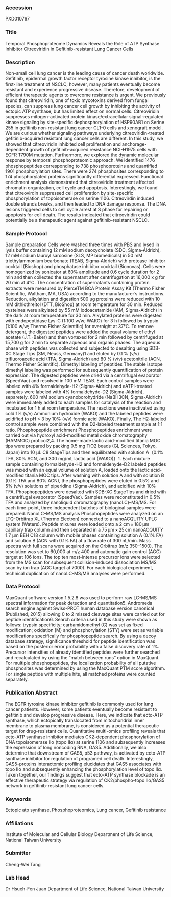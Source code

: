 ### Accession
PXD010767

### Title
Temporal Phosphoproteome Dynamics Reveals the Role of ATP Synthase Inhibitor Citreoviridin in Gefitinib-resistant Lung Cancer Cells

### Description
Non-small cell lung cancer is the leading cause of cancer death worldwide. Gefitinib, epidermal growth factor receptor tyrosine kinase inhibitor, is the first-line treatment of NSCLC, however, many patients eventually become resistant and experience progressive disease. Therefore, development of efficient therapeutic agents to overcome resistance is urgent. We previously found that citreoviridin, one of toxic mycotoxins derived from fungal species, can suppress lung cancer cell growth by inhibiting the activity of ectopic ATP synthase, but has limited effect on normal cells. Citreoviridin suppresses mitogen-activated protein kinase/extracellular signal-regulated kinase signaling by site-specific dephosphorylation of HSP90AB1 on Serine 255 in gefitinib non-resistant lung cancer CL1-0 cells and xenograft model. We are curious whether signaling pathways underlying citreoviridin-treated gefitinib-acquired resistant lung cancer cells are different. In this study, we showed that citreoviridin inhibited cell proliferation and anchorage-dependent growth of gefitinib-acquired resistance NCI-H1975 cells with EGFR T790M mutation. Furthermore, we explored the dynamic molecular response by temporal phosphoproteomic approach. We identified 1476 phosphopeptides corresponding to 738 phosphoproteins and quantified 1901 phosphorylation sites. There were 274 phosphosites corresponding to 174 phosphorylated proteins significantly differential expressed. Functional enrichment analysis demonstrated that citreoviridin treatment affected chromatin organization, cell cycle and apoptosis. Interestingly, we found that citreovirdin suppressed cell proliferation by site-specific phosphorylation of topoisomerase on serine 1106. Citreovirdin induced double strands breaks, and then leaded to DNA damage response. The DNA lesions triggered cells to cell cycle arrest at S phase for repairing or apoptosis for cell death. The results indicated that citreoviridin could potentially be a therapeutic agent against gefitinib-resistant NSCLC.

### Sample Protocol
Sample preparation Cells were washed three times with PBS and lysed in lysis buffer containing 12 mM sodium deoxycholate (SDC, Sigma-Aldrich), 12 mM sodium lauroyl sarcosine (SLS, MP biomedicals) in 50 mM triethylammonium bcarbonate (TEAB, Sigma-Aldrich) with protease inhibitor cocktail (Bioshop) and phosphatase inhibitor cocktail (Bionovas). Cells were homogenized by sonicator at 60% amplitude and 0.6 cycle duration for 2 min and then collected the supernatant after centrifugation at 16,000 x g for 20 min at 4℃. The concentration of supernatants containing protein extracts were measured by PierceTM BCA Protein Assay Kit (Thermo Fisher Scientific, Waltham, MA, USA) according to the manufacturer’s instructions. Reduction, alkylation and digestion 500 μg proteins were reduced with 10 mM dithiothreitol (DTT, BioShop) at room temperature for 30 min. Reduced cysteines were alkylated by 55 mM iodoacetamide (IAM, Sigma-Aldrich) in the dark at room temperature for 30 min. Alkylated proteins were digested with endopeptidase Lys-C (1:100 w/w; WAKO) for 3 h followed by trypsin (1:100 w/w; Thermo Fisher Scientific) for overnight at 37℃. To remove detergent, the digested peptides were added the equal volume of ethyl acetate (J.T.-Baker) and then vortexed for 2 min followed by centrifuged at 15,700 g for 2 min to separate aqueous and organic phases. The aqueous phase with peptides was collected and subjected to desalting using SDB-XC Stage Tips (3M, Neuss, Germany)1 and eluted by 0.1 % (v/v) trifluoroacetic acid (TFA, Sigma-Aldrich) and 80 % (v/v) acetonitrile (ACN, Thermo Fisher Scientific). Dimethyl labeling of peptides The stable isotope dimethyl labeling was performed for subsequently quantification of protein expression. The digested peptides were dried via a centrifugal evaporator (SpeedVac) and resolved in 100 mM TEAB. Each control samples were labeled with 4% formaldehyde-H2 (Sigma-Aldrich) and eATPi-treated samples were labeled with 4% formaldehyde-D2 (Sigma-Aldrich), separetely. 600 mM sodium cyanoborohydride (NaBH3CN, Sigma-Aldrich) were immediately added to each samples for catalysis of the reaction and incubated for 1 h at room temperature. The reactions were inactivated using cold 1% (v/v) Ammonium hydroxide (WAKO) and the labeled peptides were acidified to pH < 3 by 10% (v/v) formic acid (WAKO). Finally, The H2-labeled control sample were combined with the D2-labeled treatment sample at 1:1 ratio. Phosphopeptide enrichment Phosphopeptides enrichment were carried out via hydroxyl acid-modified metal oxide chromatography (HAMMOC) proticol2,4. The home-made lactic acid-modified titania MOC tips were prepared by packing 0.5 mg TiO2 beads (GL Sciences, Tokyo, Japan) into 10 µL C8 StageTips and then equilibrated with solution A〔0.1% TFA, 80% ACN, and 300 mg/mL lactic acid (WAKO)〕1. Each mixture sample containing formaldehyde-H2 and formaldehyde-D2 labeled peptides was mixed with an equal volume of solution A, loaded onto the lactic acid-modified titania MOC tips. After washing with solution A and with solution B (0.1% TFA and 80% ACN), the phosphopeptides were eluted in 0.5% and 5% (v/v) solutions of piperidine (Sigma-Aldrich), and acidified with 10% TFA. Phosphopeptides were desalted with SDB-XC StageTips and dried with a centrifugal evaporator (SpeedVac). Samples were reconstituted in 0.5% TFA and analyzed by nanoliquid chromatography (nanoLC)–MS/MS. For each time-point, three independent batches of biological samples were prepared. NanoLC–MS/MS analysis Phosphopeptides were analyzed on an LTQ-Orbitrap XL (Thermo Electron) connected to a nanoACQUITY UPLC system (Waters). Peptide mixures were loaded onto a 2 cm × 180 µm capillary trap column and then separated in a 75 µm × 25 cm nanoACQUITY 1.7 µm BEH C18 column with mobile phases containing solution A (0.1% FA) and solution B (ACN with 0.1% FA) at a flow rate of 300 nL/min. Mass spectra with full scans were acquired on the Orbitrap (m/z 350–1500). The resolution was set to 60,000 at m/z 400 and automatic gain control (AGC) target at 106 ions. The top ten most-intense precursor ions were selected from the MS scan for subsequent collision-induced dissociation MS/MS scan by ion trap (AGC target at 7000). For each biological experiment, technical duplication of nanoLC-MS/MS analyses were performed.

### Data Protocol
MaxQuant software version 1.5.2.8 was used to perform raw LC-MS/MS spectral information for peak detection and quantitation5. Andromeda search engine against Swiss-PROT human database version canonical (Published, 2015) allowing 0 to 2 missed cleavage sites were carried out for peptide identification6. Search criteria used in this study were shown as follows: trypsin specificity; carbamidomethyl (C) was set as fixed modification; oxidation (M) and phosphorylation (STY) were set as variable modifications specifically for phosphopeptide search. By using a decoy database strategy, significance threshold for peptide identification was based on the posterior error probability with a false discovery rate of 1%. Precursor intensities of already identified peptides were further searched and recalculated by using the “match between runs” option in MaxQuant. For multiple phosphopeptides, the localization probability of all putative phosphosites was determined by using the MaxQuant PTM score algorithm. For single peptide with multiple hits, all matched proteins were counted separately.

### Publication Abstract
The EGFR tyrosine kinase inhibitor gefitinib is commonly used for lung cancer patients. However, some patients eventually become resistant to gefitinib and develop progressive disease. Here, we indicate that ecto-ATP synthase, which ectopically translocated from mitochondrial inner membrane to plasma membrane, is considered as a potential therapeutic target for drug-resistant cells. Quantitative multi-omics profiling reveals that ecto-ATP synthase inhibitor mediates CK2-dependent phosphorylation of DNA topoisomerase II&#x3b1; (topo II&#x3b1;) at serine 1106 and subsequently increases the expression of long noncoding RNA, GAS5. Additionally, we also determine that downstream of GAS5, p53 pathway, is activated by ecto-ATP synthase inhibitor for regulation of programed cell death. Interestingly, GAS5-proteins interactomic profiling elucidates that GAS5 associates with topo II&#x3b1; and subsequently enhancing the phosphorylation level of topo II&#x3b1;. Taken together, our findings suggest that ecto-ATP synthase blockade is an effective therapeutic strategy via regulation of CK2/phospho-topo II&#x3b1;/GAS5 network in gefitinib-resistant lung cancer cells.

### Keywords
Ectopic atp synthase, Phosphoproteomics, Lung cancer, Gefitinib resistance

### Affiliations
Institute of Molecular and Cellular Biology
Department of Life Science, National Taiwan University

### Submitter
Cheng-Wei Tang

### Lab Head
Dr Hsueh-Fen Juan
Department of Life Science, National Taiwan University


